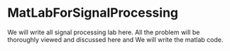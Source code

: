 # MatLabForSignalProcessing
We will write all signal processing lab here. All the problem will be thoroughly viewed and discussed here and We will write the matlab code.
